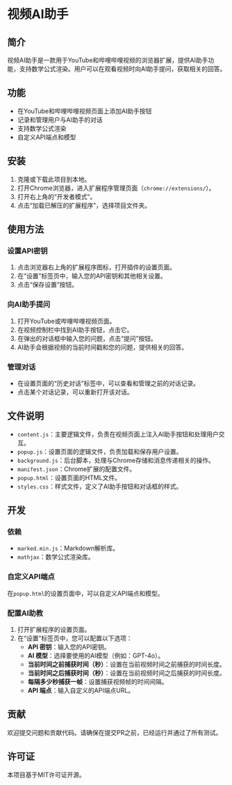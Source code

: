 # 视频AI助手

## 简介

视频AI助手是一款用于YouTube和哔哩哔哩视频的浏览器扩展，提供AI助手功能，支持数学公式渲染。用户可以在观看视频时向AI助手提问，获取相关的回答。

## 功能

- 在YouTube和哔哩哔哩视频页面上添加AI助手按钮
- 记录和管理用户与AI助手的对话
- 支持数学公式渲染
- 自定义API端点和模型

## 安装

1. 克隆或下载此项目到本地。
2. 打开Chrome浏览器，进入扩展程序管理页面（`chrome://extensions/`）。
3. 打开右上角的“开发者模式”。
4. 点击“加载已解压的扩展程序”，选择项目文件夹。

## 使用方法

### 设置API密钥

1. 点击浏览器右上角的扩展程序图标，打开插件的设置页面。
2. 在“设置”标签页中，输入您的API密钥和其他相关设置。
3. 点击“保存设置”按钮。

### 向AI助手提问

1. 打开YouTube或哔哩哔哩视频页面。
2. 在视频控制栏中找到AI助手按钮，点击它。
3. 在弹出的对话框中输入您的问题，点击“提问”按钮。
4. AI助手会根据视频的当前时间戳和您的问题，提供相关的回答。

### 管理对话

- 在设置页面的“历史对话”标签中，可以查看和管理之前的对话记录。
- 点击某个对话记录，可以重新打开该对话。

## 文件说明

- `content.js`：主要逻辑文件，负责在视频页面上注入AI助手按钮和处理用户交互。
- `popup.js`：设置页面的逻辑文件，负责加载和保存用户设置。
- `background.js`：后台脚本，处理与Chrome存储和消息传递相关的操作。
- `manifest.json`：Chrome扩展的配置文件。
- `popup.html`：设置页面的HTML文件。
- `styles.css`：样式文件，定义了AI助手按钮和对话框的样式。

## 开发

### 依赖

- `marked.min.js`：Markdown解析库。
- `mathjax`：数学公式渲染库。

### 自定义API端点

在`popup.html`的设置页面中，可以自定义API端点和模型。

### 配置AI助教

1. 打开扩展程序的设置页面。
2. 在“设置”标签页中，您可以配置以下选项：
   - **API 密钥**：输入您的API密钥。
   - **AI 模型**：选择要使用的AI模型（例如：GPT-4o）。
   - **当前时间之前捕获时间（秒）**：设置在当前视频时间之前捕获的时间长度。
   - **当前时间之后捕获时间（秒）**：设置在当前视频时间之后捕获的时间长度。
   - **每隔多少秒捕获一帧**：设置捕获视频帧的时间间隔。
   - **API 端点**：输入自定义的API端点URL。

## 贡献

欢迎提交问题和贡献代码。请确保在提交PR之前，已经运行并通过了所有测试。

## 许可证

本项目基于MIT许可证开源。